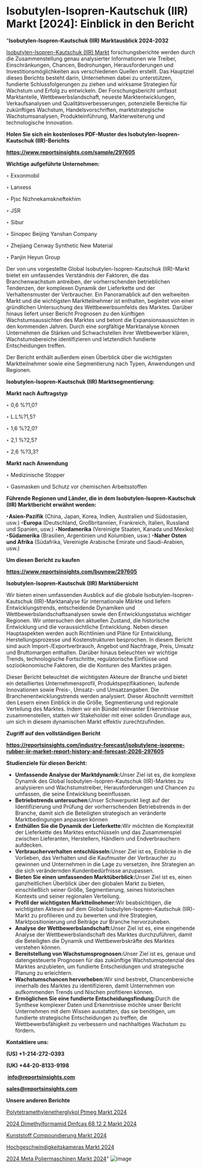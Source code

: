 # Isobutylen-Isopren-Kautschuk (IIR) Markt [2024]: Einblick in den Bericht

"<strong><b>Isobutylen-Isopren-Kautschuk (IIR) Marktausblick 2024-2032</b></strong>

<a href=https://www.reportsinsights.com/sample/297605>Isobutylen-Isopren-Kautschuk (IIR) Markt</a> forschungsberichte werden durch die Zusammenstellung genau analysierter Informationen wie Treiber, Einschränkungen, Chancen, Bedrohungen, Herausforderungen und Investitionsmöglichkeiten aus verschiedenen Quellen erstellt. Das Hauptziel dieses Berichts besteht darin, Unternehmen dabei zu unterstützen, fundierte Schlussfolgerungen zu ziehen und wirksame Strategien für Wachstum und Erfolg zu entwickeln. Der Forschungsbericht umfasst Marktanteile, Wettbewerbslandschaft, neueste Marktentwicklungen, Verkaufsanalysen und Qualitätsverbesserungen, potenzielle Bereiche für zukünftiges Wachstum, Handelsvorschriften, marktstrategische Wachstumsanalysen, Produkteinführung, Markterweiterung und technologische Innovation.

<strong><b>Holen Sie sich ein kostenloses PDF-Muster des Isobutylen-Isopren-Kautschuk (IIR)-Berichts</b></strong>

<a href=https://www.reportsinsights.com/sample/297605><strong><u>https://www.reportsinsights.com/sample/297605</u></strong></a>

<strong>Wichtige aufgeführte Unternehmen:</strong>

‣ Exxonmobil

‣ Lanxess

‣ Pjsc Nizhnekamskneftekhim

‣ JSR

‣ Sibur

‣ Sinopec Beijing Yanshan Company

‣ Zhejiang Cenway Synthetic New Material

‣ Panjin Heyun Group

Der von uns vorgestellte Global Isobutylen-Isopren-Kautschuk (IIR)-Markt bietet ein umfassendes Verständnis der Faktoren, die das Branchenwachstum antreiben, der vorherrschenden betrieblichen Tendenzen, der komplexen Dynamik der Lieferkette und der Verhaltensmuster der Verbraucher. Ein Panoramablick auf den weltweiten Markt und die wichtigsten Marktteilnehmer ist enthalten, begleitet von einer gründlichen Untersuchung des Wettbewerbsumfelds des Marktes. Darüber hinaus liefert unser Bericht Prognosen zu den künftigen Wachstumsaussichten des Marktes und betont die Expansionsaussichten in den kommenden Jahren. Durch eine sorgfältige Marktanalyse können Unternehmen die Stärken und Schwachstellen ihrer Wettbewerber klären, Wachstumsbereiche identifizieren und letztendlich fundierte Entscheidungen treffen.

Der Bericht enthält außerdem einen Überblick über die wichtigsten Marktteilnehmer sowie eine Segmentierung nach Typen, Anwendungen und Regionen.

<strong>Isobutylen-Isopren-Kautschuk (IIR) Marktsegmentierung:</strong>

<strong>Markt nach Auftragstyp</Strong>

‣ 0,6 %?1,0?

‣ L.L%?1,5?

‣ 1,6 %?2,0?

‣ 2,1 %?2,5?

‣ 2,6 %?3,3?

<strong>Markt nach Anwendung</Strong>

‣ Medizinische Stopper

‣ Gasmasken und Schutz vor chemischen Arbeitsstoffen

<strong><b>Führende Regionen und Länder, die in dem Isobutylen-Isopren-Kautschuk (IIR) Marktbericht erwähnt werden:</b></strong>

<strong><b>‣Asien-Pazifik</b></strong> (China, Japan, Korea, Indien, Australien und Südostasien, usw.)
<strong><b>‣Europa</b></strong> (Deutschland, Großbritannien, Frankreich, Italien, Russland und Spanien, usw.)
‣<strong><b>Nordamerika</b></strong> (Vereinigte Staaten, Kanada und Mexiko)
<strong><b>‣Südamerika</b></strong> (Brasilien, Argentinien und Kolumbien, usw.)
<strong><b>‣Naher Osten und Afrika</b></strong> (Südafrika, Vereinigte Arabische Emirate und Saudi-Arabien, usw.)

<strong>Um diesen Bericht zu kaufen</strong>

<a href=https://www.reportsinsights.com/buynow/297605><strong><u>https://www.reportsinsights.com/buynow/297605</u></strong></a>

<strong>Isobutylen-Isopren-Kautschuk (IIR) Marktübersicht</strong>

Wir bieten einen umfassenden Ausblick auf die globale Isobutylen-Isopren-Kautschuk (IIR)-Marktanalyse für internationale Märkte und liefern Entwicklungstrends, entscheidende Dynamiken und Wettbewerbslandschaftsanalysen sowie den Entwicklungsstatus wichtiger Regionen. Wir untersuchen den aktuellen Zustand, die historische Entwicklung und die voraussichtliche Entwicklung. Neben diesen Hauptaspekten werden auch Richtlinien und Pläne für Entwicklung, Herstellungsprozesse und Kostenstrukturen besprochen. In diesem Bericht sind auch Import-/Exportverbrauch, Angebot und Nachfrage, Preis, Umsatz und Bruttomargen enthalten. Darüber hinaus beleuchten wir wichtige Trends, technologische Fortschritte, regulatorische Einflüsse und sozioökonomische Faktoren, die die Konturen des Marktes prägen.

Dieser Bericht beleuchtet die wichtigsten Akteure der Branche und bietet ein detailliertes Unternehmensprofil, Produktspezifikationen, laufende Innovationen sowie Preis-, Umsatz- und Umsatzangaben. Die Branchenentwicklungstrends werden analysiert. Dieser Abschnitt vermittelt den Lesern einen Einblick in die Größe, Segmentierung und regionale Verteilung des Marktes. Indem wir ein Bündel relevanter Erkenntnisse zusammenstellen, statten wir Stakeholder mit einer soliden Grundlage aus, um sich in diesem dynamischen Markt effektiv zurechtzufinden.

<strong>Zugriff auf den vollständigen Bericht</strong>

<a href=https://reportsinsights.com/industry-forecast/isobutylene-isoprene-rubber-iir-market-report-history-and-forecast-2026-297605><strong>https://reportsinsights.com/industry-forecast/isobutylene-isoprene-rubber-iir-market-report-history-and-forecast-2026-297605</strong></a>

<strong>Studienziele für diesen Bericht:</strong>
<ul>
  <li><strong>Umfassende Analyse der Marktdynamik:</strong>Unser Ziel ist es, die komplexe Dynamik des Global Isobutylen-Isopren-Kautschuk (IIR)-Marktes zu analysieren und Wachstumstreiber, Herausforderungen und Chancen zu umfassen, die seine Entwicklung beeinflussen.</li>
  <li><strong>Betriebstrends untersuchen:</strong>Unser Schwerpunkt liegt auf der Identifizierung und Prüfung der vorherrschenden Betriebstrends in der Branche, damit sich die Beteiligten strategisch an veränderte Marktbedingungen anpassen können</li>
  <li><strong>Enthüllen Sie die Dynamik der Lieferkette:</strong>Wir möchten die Komplexität der Lieferkette des Marktes entschlüsseln und das Zusammenspiel zwischen Lieferanten, Herstellern, Händlern und Endverbrauchern aufdecken.</li>
  <li><strong>Verbraucherverhalten entschlüsseln:</strong>Unser Ziel ist es, Einblicke in die Vorlieben, das Verhalten und die Kaufmuster der Verbraucher zu gewinnen und Unternehmen in die Lage zu versetzen, ihre Strategien an die sich verändernden Kundenbedürfnisse anzupassen.</li>
  <li><strong>Bieten Sie einen umfassenden Marktüberblick:</strong>Unser Ziel ist es, einen ganzheitlichen Überblick über den globalen Markt zu bieten, einschließlich seiner Größe, Segmentierung, seines historischen Kontexts und seiner regionalen Verteilung.</li>
  <li><strong>Profil der wichtigsten Marktteilnehmer:</strong>Wir beabsichtigen, die wichtigsten Akteure auf dem Global Isobutylen-Isopren-Kautschuk (IIR)-Markt zu profilieren und zu bewerten und ihre Strategien, Marktpositionierung und Beiträge zur Branche hervorzuheben.</li>
  <li><strong>Analyse der Wettbewerbslandschaft:</strong>Unser Ziel ist es, eine eingehende Analyse der Wettbewerbslandschaft des Marktes durchzuführen, damit die Beteiligten die Dynamik und Wettbewerbskräfte des Marktes verstehen können.</li>
  <li><strong>Bereitstellung von Wachstumsprognosen:</strong>Unser Ziel ist es, genaue und datengesteuerte Prognosen für das zukünftige Wachstumspotenzial des Marktes anzubieten, um fundierte Entscheidungen und strategische Planung zu erleichtern.</li>
  <li><strong>Wachstumschancen hervorheben:</strong>Wir sind bestrebt, Chancenbereiche innerhalb des Marktes zu identifizieren, damit Unternehmen von aufkommenden Trends und Nischen profitieren können.</li>
  <li><strong>Ermöglichen Sie eine fundierte Entscheidungsfindung:</strong>Durch die Synthese komplexer Daten und Erkenntnisse möchte unser Bericht Unternehmen mit dem Wissen ausstatten, das sie benötigen, um fundierte strategische Entscheidungen zu treffen, die Wettbewerbsfähigkeit zu verbessern und nachhaltiges Wachstum zu fördern<strong>.</strong></li>
</ul>
<strong>Kontaktiere uns:</strong>

<strong>(US) +1-214-272-0393</strong>

<strong>(UK) +44-20-8133-9198</strong>

<strong> </strong><a href=info@reportsinsights.com><strong><u>info@reportsinsights.com</u></strong></a>

<a href=sales@reportsinsights.com><strong><u>sales@reportsinsights.com</u></strong></a>

<strong>Unsere anderen Berichte</strong>

<a href=https://de.linkedin.com/pulse/polytetramethylenetherglykol-ptmeg-markt-vqwaf/>Polytetramethylenetherglykol Ptmeg Markt 2024</a>

<a href=https://de.linkedin.com/pulse/2024-dimethylformamid-dmfcas-68-12-2-markt-stmff/>2024 Dimethylformamid Dmfcas 68 12 2 Markt 2024</a>

<a href=https://de.linkedin.com/pulse/kunststoff-compoundierung-markt-wird-bis-l881f/>Kunststoff Compoundierung Markt 2024</a>

<a href=https://de.linkedin.com/pulse/hochgeschwindigkeitskameras-markt-neueste-größe-2024-wny4f/>Hochgeschwindigkeitskameras Markt 2024</a>

<a href=https://de.linkedin.com/pulse/2024-meta-poliermaschinen-markt-wichtigste-cgetf/>2024 Meta Poliermaschinen Markt 2024</a>"
![image](https://github.com/Jaayaachit/RItracker/assets/158452289/09545565-1f37-4620-a8e1-66741a3eba11)
